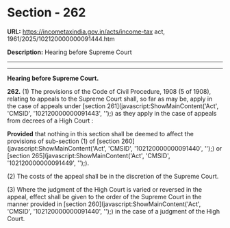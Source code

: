 # Section - 262

**URL:** https://incometaxindia.gov.in/acts/income-tax act, 1961/2025/102120000000091444.htm

**Description:** Hearing before Supreme Court

---

****

**Hearing before Supreme Court.**

**262.** (1) The provisions of the Code of Civil Procedure, 1908 (5 of 1908), relating to appeals to the Supreme Court shall, so far as may be, apply in the case of appeals under [section 261](javascript:ShowMainContent\('Act', 'CMSID', '102120000000091443', ''\);) as they apply in the case of appeals from decrees of a High Court :

**Provided** that nothing in this section shall be deemed to affect the provisions of sub-section (1) of [section 260](javascript:ShowMainContent\('Act', 'CMSID', '102120000000091440', ''\);) or [section 265](javascript:ShowMainContent\('Act', 'CMSID', '102120000000091449', ''\);).

(2) The costs of the appeal shall be in the discretion of the Supreme Court.

(3) Where the judgment of the High Court is varied or reversed in the appeal, effect shall be given to the order of the Supreme Court in the manner provided in [section 260](javascript:ShowMainContent\('Act', 'CMSID', '102120000000091440', ''\);) in the case of a judgment of the High Court.